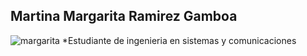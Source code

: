 ## Martina Margarita Ramirez Gamboa 
![margarita](https://github.com/MartinaMRG/Martina-MargaritaR.G/assets/92127644/2517ac37-90de-4f54-9056-0320d0694840)
*Estudiante de ingenieria en sistemas y comunicaciones 
